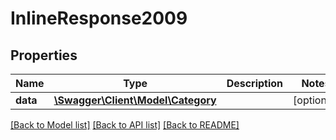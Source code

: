 # InlineResponse2009

## Properties
Name | Type | Description | Notes
------------ | ------------- | ------------- | -------------
**data** | [**\Swagger\Client\Model\Category**](Category.md) |  | [optional] 

[[Back to Model list]](../../README.md#documentation-for-models) [[Back to API list]](../../README.md#documentation-for-api-endpoints) [[Back to README]](../../README.md)

